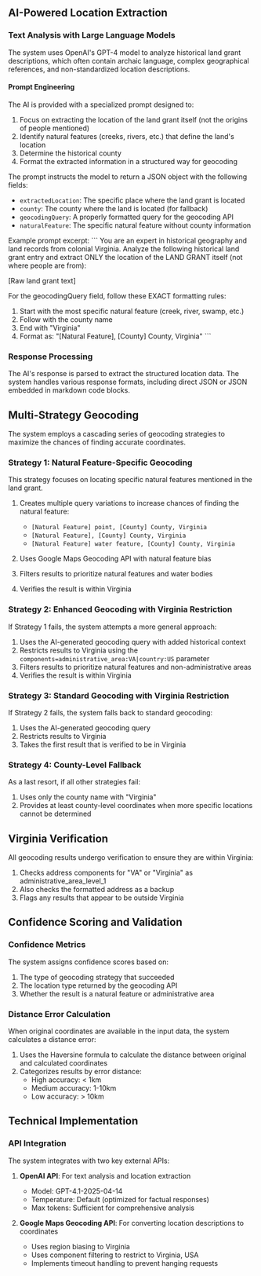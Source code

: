 ## AI-Powered Location Extraction

### Text Analysis with Large Language Models

The system uses OpenAI's GPT-4 model to analyze historical land grant descriptions, which often contain archaic language, complex geographical references, and non-standardized location descriptions.

#### Prompt Engineering

The AI is provided with a specialized prompt designed to:

1. Focus on extracting the location of the land grant itself (not the origins of people mentioned)
2. Identify natural features (creeks, rivers, etc.) that define the land's location
3. Determine the historical county
4. Format the extracted information in a structured way for geocoding

The prompt instructs the model to return a JSON object with the following fields:
- `extractedLocation`: The specific place where the land grant is located
- `county`: The county where the land is located (for fallback)
- `geocodingQuery`: A properly formatted query for the geocoding API
- `naturalFeature`: The specific natural feature without county information

Example prompt excerpt:
\`\`\`
You are an expert in historical geography and land records from colonial Virginia.
Analyze the following historical land grant entry and extract ONLY the location of the LAND GRANT itself (not where people are from):

[Raw land grant text]

For the geocodingQuery field, follow these EXACT formatting rules:
1. Start with the most specific natural feature (creek, river, swamp, etc.)
2. Follow with the county name
3. End with "Virginia"
4. Format as: "[Natural Feature], [County] County, Virginia"
\`\`\`

### Response Processing

The AI's response is parsed to extract the structured location data. The system handles various response formats, including direct JSON or JSON embedded in markdown code blocks.

## Multi-Strategy Geocoding

The system employs a cascading series of geocoding strategies to maximize the chances of finding accurate coordinates.

### Strategy 1: Natural Feature-Specific Geocoding

This strategy focuses on locating specific natural features mentioned in the land grant.

1. Creates multiple query variations to increase chances of finding the natural feature:
   - `[Natural Feature] point, [County] County, Virginia`
   - `[Natural Feature], [County] County, Virginia`
   - `[Natural Feature] water feature, [County] County, Virginia`

2. Uses Google Maps Geocoding API with natural feature bias
3. Filters results to prioritize natural features and water bodies
4. Verifies the result is within Virginia

### Strategy 2: Enhanced Geocoding with Virginia Restriction

If Strategy 1 fails, the system attempts a more general approach:

1. Uses the AI-generated geocoding query with added historical context
2. Restricts results to Virginia using the `components=administrative_area:VA|country:US` parameter
3. Filters results to prioritize natural features and non-administrative areas
4. Verifies the result is within Virginia

### Strategy 3: Standard Geocoding with Virginia Restriction

If Strategy 2 fails, the system falls back to standard geocoding:

1. Uses the AI-generated geocoding query
2. Restricts results to Virginia
3. Takes the first result that is verified to be in Virginia

### Strategy 4: County-Level Fallback

As a last resort, if all other strategies fail:

1. Uses only the county name with "Virginia"
2. Provides at least county-level coordinates when more specific locations cannot be determined

## Virginia Verification

All geocoding results undergo verification to ensure they are within Virginia:

1. Checks address components for "VA" or "Virginia" as administrative_area_level_1
2. Also checks the formatted address as a backup
3. Flags any results that appear to be outside Virginia

## Confidence Scoring and Validation

### Confidence Metrics

The system assigns confidence scores based on:
1. The type of geocoding strategy that succeeded
2. The location type returned by the geocoding API
3. Whether the result is a natural feature or administrative area

### Distance Error Calculation

When original coordinates are available in the input data, the system calculates a distance error:

1. Uses the Haversine formula to calculate the distance between original and calculated coordinates
2. Categorizes results by error distance:
   - High accuracy: < 1km
   - Medium accuracy: 1-10km
   - Low accuracy: > 10km

## Technical Implementation

### API Integration

The system integrates with two key external APIs:

1. **OpenAI API**: For text analysis and location extraction
   - Model: GPT-4.1-2025-04-14
   - Temperature: Default (optimized for factual responses)
   - Max tokens: Sufficient for comprehensive analysis

2. **Google Maps Geocoding API**: For converting location descriptions to coordinates
   - Uses region biasing to Virginia
   - Uses component filtering to restrict to Virginia, USA
   - Implements timeout handling to prevent hanging requests